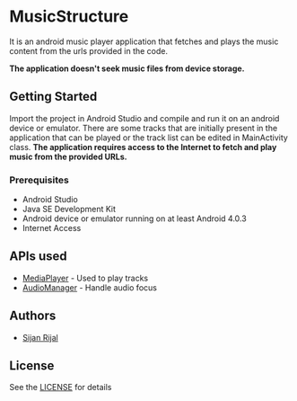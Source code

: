 # MusicStructure
It is an android music player application that fetches and plays the music content from the urls provided in the code.

**The application doesn't seek music files from device storage.**

## Getting Started
Import the project in Android Studio and compile and run it on an android device or emulator. There are some tracks that are initially present in the application that can be played or the track list can be edited in MainActivity class. **The application requires access to the Internet to fetch and play music from the provided URLs.**

### Prerequisites
* Android Studio
* Java SE Development Kit
* Android device or emulator running on at least Android 4.0.3
* Internet Access

## APIs used
* [MediaPlayer](https://developer.android.com/reference/android/media/MediaPlayer) - Used to play tracks
* [AudioManager](https://developer.android.com/reference/android/media/AudioManager) - Handle audio focus

## Authors
* [Sijan Rijal](https://github.com/sijanr)

## License
See the [LICENSE](./LICENSE) for details
